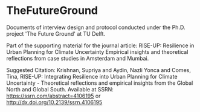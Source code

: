 # TheFutureGround
Documents of interview design and protocol conducted under the Ph.D. project 'The Future Ground' at TU Delft.

Part of the supporting material for the journal article: RISE-UP: Resilience in Urban Planning for Climate Uncertainty
Empirical insights and theoretical reflections from case studies in Amsterdam and Mumbai.

Suggested Citation:
Krishnan, Supriya and Aydin, Nazli Yonca and Comes, Tina, RISE-UP: Integrating Resilience into Urban Planning for Climate Uncertainty - Theoretical reflections and empirical insights from the Global North and Global South. Available at SSRN: https://ssrn.com/abstract=4106195 or http://dx.doi.org/10.2139/ssrn.4106195
